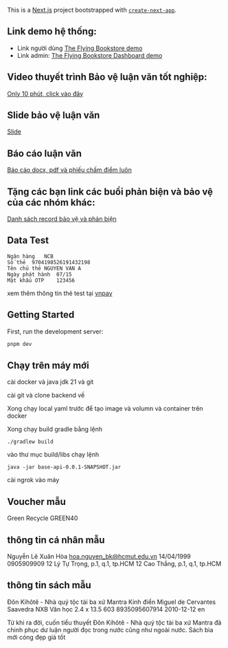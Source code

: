 This is a [Next.js](https://nextjs.org/) project bootstrapped with [`create-next-app`](https://github.com/vercel/next.js/tree/canary/packages/create-next-app).

## Link demo hệ thống: 
- Link người dùng
[The Flying Bookstore demo](https://the-flying-bookstore.vercel.app/)
- Link admin:
[The Flying Bookstore Dashboard demo](https://the-flying-bookstore-dashboard-fe.vercel.app/)

## Video thuyết trình Bảo vệ luận văn tốt nghiệp:
[Only 10 phút, click vào đây](https://youtu.be/u2odpuOnYXM?si=bDP40r_lyNHou5Vz)

## Slide bảo vệ luận văn
[Slide](https://www.canva.com/design/DAGaTryMbeo/dhtiewJRc8LQIwYTFBWGKg/edit?utm_content=DAGaTryMbeo&utm_campaign=designshare&utm_medium=link2&utm_source=sharebutton)

## Báo cáo luận văn
[Báo cáo docx, pdf và phiếu chấm điểm luôn](https://github.com/hoa-nguyen-bk/report-final-project)

## Tặng các bạn link các buổi phản biện và bảo vệ của các nhóm khác:
[Danh sách record bảo vệ và phản biện](https://www.youtube.com/watch?v=mRBKgb8Xkqk&list=PL8cNucQ_sYRMHg8cbBJXI0oW_-90JdvAv)

## Data Test
```
Ngân hàng	NCB
Số thẻ	9704198526191432198
Tên chủ thẻ	NGUYEN VAN A
Ngày phát hành	07/15
Mật khẩu OTP	123456
```
xem thêm thông tin thẻ test tại
[vnpay](https://sandbox.vnpayment.vn/apis/vnpay-demo/#th%C3%B4ng-tin-th%E1%BA%BB-test)

## Getting Started

First, run the development server:

```bash
pnpm dev
```

## Chạy trên máy mới
cài docker và java jdk 21 và git

cài git và clone backend về

Xong chạy local yaml trước để tạo image và volumn và container trên docker

Xong chạy build gradle bằng lệnh

```
./gradlew build
```
vào thư mục build/libs chạy lệnh 
```
java -jar base-api-0.0.1-SNAPSHOT.jar
```
cài ngrok vào máy

## Voucher mẫu
Green Recycle
GREEN40

## thông tin cá nhân mẫu
Nguyễn Lê Xuân
Hòa
hoa.nguyen_bk@hcmut.edu.vn
14/04/1999
0905909909
12 Lý Tự Trọng, p.1, q.1, tp.HCM
12 Cao Thắng, p.1, q.1, tp.HCM

## thông tin sách mẫu
Đôn Kihôtê - Nhà quý tộc tài ba xứ Mantra
Kinh điển
Miguel de Cervantes Saavedra
NXB Văn học
2.4 x 13.5
603
8935095607914
2010-12-12
en

Từ khi ra đời, cuốn tiểu thuyết Đôn Kihôtê - Nhà quý tộc tài ba xứ Mantra đã chinh phục dư luận người đọc trong nước cũng như ngoài nước. Sách bìa mới cóng đẹp giá tốt
